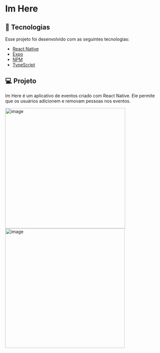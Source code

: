 # Im Here

## 🚀 Tecnologias

Esse projeto foi desenvolvido com as seguintes tecnologias:

- [React Native](https://facebook.github.io/react-native/)
- [Expo](https://expo.io/)
- [NPM](https://www.npmjs.com/)
- [TypeScript](https://www.typescriptlang.org/)

## 💻 Projeto

Im Here é um aplicativo de eventos criado com React Native. Ele permite que os usuários adicionem e removam pessoas nos eventos.

<img width="385" alt="image" src="https://github.com/WellyngtonMS/imhere/assets/54148100/e15d0ef4-40cb-4eac-a5ab-8ceec49aec4f">
<img width="383" alt="image" src="https://github.com/WellyngtonMS/imhere/assets/54148100/8e02633a-0997-45a5-9932-31ba14b4c6a9">

